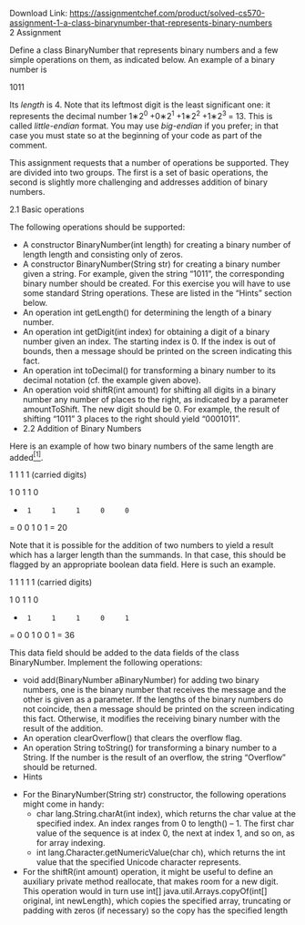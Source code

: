 Download Link: https://assignmentchef.com/product/solved-cs570-assignment-1-a-class-binarynumber-that-represents-binary-numbers
<br>
2           Assignment

Define a class BinaryNumber that represents binary numbers and a few simple operations on them, as indicated below. An example of a binary number is

1011

Its <em>length </em>is 4. Note that its leftmost digit is the least significant one: it represents the decimal number 1∗2<sup>0 </sup>+0∗2<sup>1 </sup>+1∗2<sup>2 </sup>+1∗2<sup>3 </sup>= 13. This is called <em>little-endian </em>format. You may use <em>big-endian </em>if you prefer; in that case you must state so at the beginning of your code as part of the comment.

This assignment requests that a number of operations be supported. They are divided into two groups. The first is a set of basic operations, the second is slightly more challenging and addresses addition of binary numbers.

2.1         Basic operations

The following operations should be supported:

<ul>

 <li>A constructor BinaryNumber(int length) for creating a binary number of length length and consisting only of zeros.</li>

 <li>A constructor BinaryNumber(String str) for creating a binary number given a string. For example, given the string “1011”, the corresponding binary number should be created. For this exercise you will have to use some standard String operations. These are listed in the “Hints” section below.</li>

 <li>An operation int getLength() for determining the length of a binary number.</li>

 <li>An operation int getDigit(int index) for obtaining a digit of a binary number given an index. The starting index is 0. If the index is out of bounds, then a message should be printed on the screen indicating this fact.</li>

 <li>An operation int toDecimal() for transforming a binary number to its decimal notation (cf. the example given above).</li>

 <li>An operation void shiftR(int amount) for shifting all digits in a binary number any number of places to the right, as indicated by a parameter amountToShift. The new digit should be 0. For example, the result of shifting “1011” 3 places to the right should yield “0001011”.</li>

 <li>                   2.2         Addition of Binary Numbers</li>

</ul>

Here is an example of how two binary numbers of the same length are added<a href="#_ftn1" name="_ftnref1"><sup>[1]</sup></a>.

1     1     1     1                    (carried digits)

1     0     1     1     0

+      1     1     1     0     0

=      0     0     1     0     1      = 20

Note that it is possible for the addition of two numbers to yield a result which has a larger length than the summands. In that case, this should be flagged by an appropriate boolean data field. Here is such an example.

1     1     1     1     1                    (carried digits)

1     0     1     1     0

+      1     1     1     0     1

=      0     0     1     0     0     1      = 36

This data field should be added to the data fields of the class BinaryNumber. Implement the following operations:

<ul>

 <li>void add(BinaryNumber aBinaryNumber) for adding two binary numbers, one is the binary number that receives the message and the other is given as a parameter. If the lengths of the binary numbers do not coincide, then a message should be printed on the screen indicating this fact. Otherwise, it modifies the receiving binary number with the result of the addition.</li>

 <li>An operation clearOverflow() that clears the overflow flag.</li>

 <li>An operation String toString() for transforming a binary number to a String. If the number is the result of an overflow, the string “Overflow” should be returned.</li>

 <li>   Hints</li>

</ul>

<ul>

 <li>For the BinaryNumber(String str) constructor, the following operations might come in handy:

  <ul>

   <li>char lang.String.charAt(int index), which returns the char value at the specified index. An index ranges from 0 to length() – 1. The first char value of the sequence is at index 0, the next at index 1, and so on, as for array indexing.</li>

   <li>int lang.Character.getNumericValue(char ch), which returns the int value that the specified Unicode character represents.</li>

  </ul></li>

 <li>For the shiftR(int amount) operation, it might be useful to define an auxiliary private method reallocate, that makes room for a new digit. This operation would in turn use int[] java.util.Arrays.copyOf(int[] original, int newLength), which copies the specified array, truncating or padding with zeros (if necessary) so the copy has the specified length</li>

</ul>